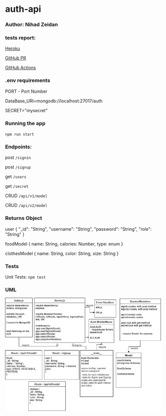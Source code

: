 # auth-api



### Author: Nihad Zeidan


### tests report:

[Heroku]()


[GitHub PR](https://github.com/NihadZeidan/auth-api/pull/1)


[GitHub Actions]()


### .env requirements

PORT - Port Number

DataBase_URI=mongodb://localhost:27017/auth

SECRET="mysecret"


### Running the app
`npm run start`


### Endpoints: 

post `/signin`

post `/signup`

get `/users`

get `/secret`


CRUD `/api/v1/model` 

CRUD `/api/v2/model` 


### Returns Object


  user {
    "_id": "String",
    "username": "String",
    "password": "String",
    "role": "String"
  }



foodModel {
    name: String,
    calories: Number,
    type: enum
}


clothesModel {
    name: String,
    color: String,
    size: String
}



### Tests
Unit Tests: `npm test`



### UML

![](./assets/api-auth.png)
